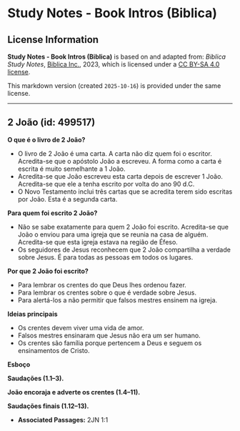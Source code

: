 # Study Notes - Book Intros (Biblica)

## License Information

**Study Notes - Book Intros (Biblica)** is based on and adapted from: _Biblica Study Notes_, [Biblica Inc.](https://www.biblica.com/), 2023, which is licensed under a [CC BY-SA 4.0 license](https://creativecommons.org/licenses/by-sa/4.0/legalcode.en).

This markdown version (created `2025-10-16`) is provided under the same license.



--------------------------------

## 2 João (id: 499517)

**O que é o livro de 2 João?**

* O livro de 2 João é uma carta. A carta não diz quem foi o escritor. Acredita\-se que o apóstolo João a escreveu. A forma como a carta é escrita é muito semelhante a 1 João.
* Acredita\-se que João escreveu esta carta depois de escrever 1 João. Acredita\-se que ele a tenha escrito por volta do ano 90 d.C.
* O Novo Testamento inclui três cartas que se acredita terem sido escritas por João. Esta é a segunda carta.

**Para quem foi escrito 2 João?**

* Não se sabe exatamente para quem 2 João foi escrito. Acredita\-se que João o enviou para uma igreja que se reunia na casa de alguém. Acredita\-se que esta igreja estava na região de Éfeso.
* Os seguidores de Jesus reconhecem que 2 João compartilha a verdade sobre Jesus. É para todas as pessoas em todos os lugares.

**Por que 2 João foi escrito?**

* Para lembrar os crentes do que Deus lhes ordenou fazer.
* Para lembrar os crentes sobre o que é verdade sobre Jesus.
* Para alertá\-los a não permitir que falsos mestres ensinem na igreja.

**Ideias principais**

* Os crentes devem viver uma vida de amor.
* Falsos mestres ensinaram que Jesus não era um ser humano.
* Os crentes são família porque pertencem a Deus e seguem os ensinamentos de Cristo.

**Esboço**

**Saudações (1\.1–3\).**

**João encoraja e adverte os crentes (1\.4–11\).**

**Saudações finais (1\.12–13\).**

* **Associated Passages:** 2JN 1:1


